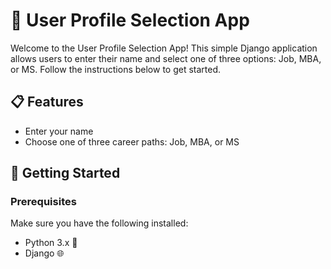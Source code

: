 # 📝 User Profile Selection App

Welcome to the User Profile Selection App! This simple Django application allows users to enter their name and select one of three options: Job, MBA, or MS. Follow the instructions below to get started.

## 📋 Features

- Enter your name
- Choose one of three career paths: Job, MBA, or MS


## 🚀 Getting Started

### Prerequisites

Make sure you have the following installed:

- Python 3.x 🐍
- Django 🌐







